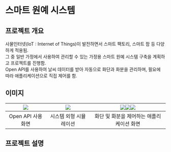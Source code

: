 # 스마트 원예 시스템
## 프로젝트 개요
사물인터넷(IoT : Internet of Things)이 발전하면서 스마트 팩토리, 스마트 팜 등 다양하게 적용됨.   
그 중 일반 가정에서 사용하여 관리할 수 있는 가정용 스마트 원예 시스템 구축을 계획하고 프로젝트를 진행함.   
Open API를 사용하여 날씨 데이터를 받아 자동으로 화단과 화분을 관리하며, 필요에 따라 애플리케이션으로 직접 제어를 함.

## 이미지
| <img src="https://user-images.githubusercontent.com/44526808/103440504-95a85680-4c89-11eb-968f-9af8e9667669.png"></img> | <img src="https://user-images.githubusercontent.com/44526808/103400087-319d6980-4b87-11eb-89a4-d1a6936acc2a.png"></img> | <img src="https://user-images.githubusercontent.com/44526808/103440525-bf617d80-4c89-11eb-9b3e-347f4a14b8e5.png"></img><img src="https://user-images.githubusercontent.com/44526808/103440535-d56f3e00-4c89-11eb-8f14-ab43c28206d9.png"></img><img src="https://user-images.githubusercontent.com/44526808/103440541-e0c26980-4c89-11eb-8a55-00310e8b4f07.png"></img> |
|:---:|:---:|:---:|
| Open API 사용화면 | 시스템 외형 시뮬레이션 | 화단 및 화분을 제어하는 애플리케이션 화면 |

## 프로젝트 설명

